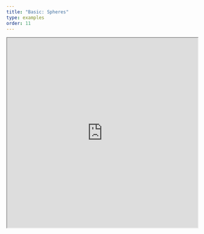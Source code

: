 ```yaml
---
title: "Basic: Spheres"
type: examples
order: 11
---
```


<iframe class="example__iframe" width="100%" height="500" src="https://aframevr.github.io/aframe/examples/spheres/" allowfullscreen="yes"></iframe>
